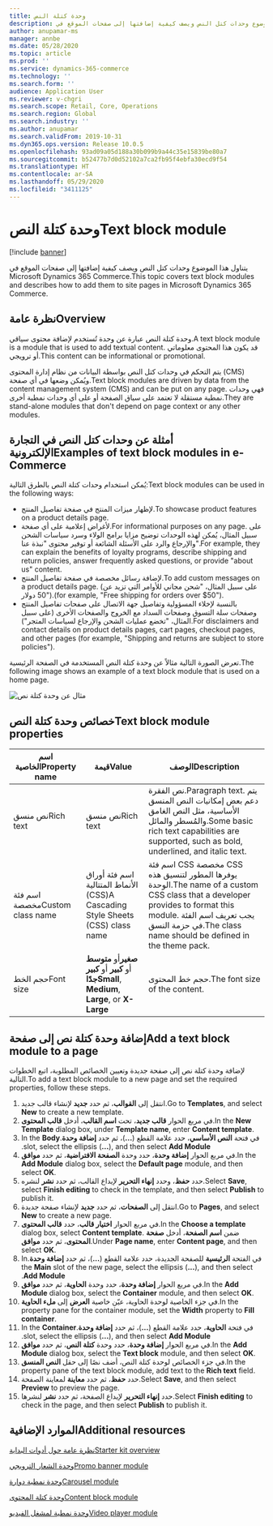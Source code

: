 ```yaml
---
title: وحدة كتلة النص‏‎
description: يتناول هذا الموضوع وحدات كتل النص ويصف كيفية إضافتها إلى صفحات الموقع في Microsoft Dynamics 365 Commerce.
author: anupamar-ms
manager: annbe
ms.date: 05/28/2020
ms.topic: article
ms.prod: ''
ms.service: dynamics-365-commerce
ms.technology: ''
ms.search.form: ''
audience: Application User
ms.reviewer: v-chgri
ms.search.scope: Retail, Core, Operations
ms.search.region: Global
ms.search.industry: ''
ms.author: anupamar
ms.search.validFrom: 2019-10-31
ms.dyn365.ops.version: Release 10.0.5
ms.openlocfilehash: 93ad09a05d188a30b099b9a44c35e15839be80a7
ms.sourcegitcommit: b52477b7d0d52102a7ca2fb95f4ebfa30ecd9f54
ms.translationtype: HT
ms.contentlocale: ar-SA
ms.lasthandoff: 05/29/2020
ms.locfileid: "3411125"
---
```

# <a name="text-block-module"></a><span data-ttu-id="f01cf-103">وحدة كتلة النص‏‎</span><span class="sxs-lookup"><span data-stu-id="f01cf-103">Text block module</span></span>


[!include [banner](includes/banner.md)]

<span data-ttu-id="f01cf-104">يتناول هذا الموضوع وحدات كتل النص ويصف كيفية إضافتها إلى صفحات الموقع في Microsoft Dynamics 365 Commerce.</span><span class="sxs-lookup"><span data-stu-id="f01cf-104">This topic covers text block modules and describes how to add them to site pages in Microsoft Dynamics 365 Commerce.</span></span>

## <a name="overview"></a><span data-ttu-id="f01cf-105">نظرة عامة</span><span class="sxs-lookup"><span data-stu-id="f01cf-105">Overview</span></span>

<span data-ttu-id="f01cf-106">وحدة كتلة النص عبارة عن وحدة تُستخدم لإضافة محتوى سياقي.</span><span class="sxs-lookup"><span data-stu-id="f01cf-106">A text block module is a module that is used to add textual content.</span></span> <span data-ttu-id="f01cf-107">قد يكون هذا المحتوى معلوماتي أو ترويجي.</span><span class="sxs-lookup"><span data-stu-id="f01cf-107">This content can be informational or promotional.</span></span>

<span data-ttu-id="f01cf-108">يتم التحكم في وحدات كتل النص بواسطة البيانات من نظام إدارة المحتوى (CMS) ويُمكن وضعها في أي صفحة.</span><span class="sxs-lookup"><span data-stu-id="f01cf-108">Text block modules are driven by data from the content management system (CMS) and can be put on any page.</span></span> <span data-ttu-id="f01cf-109">فهي وحدات نمطية مستقلة لا تعتمد على سياق الصفحة أو على أي وحدات نمطية أخرى.</span><span class="sxs-lookup"><span data-stu-id="f01cf-109">They are stand-alone modules that don't depend on page context or any other modules.</span></span>

## <a name="examples-of-text-block-modules-in-e-commerce"></a><span data-ttu-id="f01cf-110">أمثلة عن وحدات كتل النص في التجارة الإلكترونية</span><span class="sxs-lookup"><span data-stu-id="f01cf-110">Examples of text block modules in e-Commerce</span></span>

<span data-ttu-id="f01cf-111">يُمكن استخدام وحدات كتلة النص بالطرق التالية:</span><span class="sxs-lookup"><span data-stu-id="f01cf-111">Text block modules can be used in the following ways:</span></span>

* <span data-ttu-id="f01cf-112">لإظهار ميزات المنتج في صفحة تفاصيل المنتج.</span><span class="sxs-lookup"><span data-stu-id="f01cf-112">To showcase product features on a product details page.</span></span>
* <span data-ttu-id="f01cf-113">لأغراض إعلامية على أي صفحة.</span><span class="sxs-lookup"><span data-stu-id="f01cf-113">For informational purposes on any page.</span></span> <span data-ttu-id="f01cf-114">على سبيل المثال، يُمكن لهذه الوحدات توضيح مزايا برامج الولاء وسرد سياسات الشحن والإرجاع والرد على الأسئلة الشائعة أو توفير محتوى "نبذة عنا".</span><span class="sxs-lookup"><span data-stu-id="f01cf-114">For example, they can explain the benefits of loyalty programs, describe shipping and return policies, answer frequently asked questions, or provide "about us" content.</span></span>
* <span data-ttu-id="f01cf-115">لإضافة رسائل مخصصة في صفحة تفاصيل المنتج.</span><span class="sxs-lookup"><span data-stu-id="f01cf-115">To add custom messages on a product details page.</span></span> <span data-ttu-id="f01cf-116">(على سبيل المثال، "شحن مجاني للأوامر التي تزيد عن 50 دولار").</span><span class="sxs-lookup"><span data-stu-id="f01cf-116">(for example, "Free shipping for orders over $50").</span></span>
* <span data-ttu-id="f01cf-117">بالنسبة لإخلاء المسؤولية وتفاصيل جهة الاتصال على صفحات تفاصيل المنتج وصفحات سلة التسوق وصفحات السداد مع الخروج والصفحات الأخرى (على سبيل المثال، "تخضع عمليات الشحن والإرجاع لسياسات المتجر").</span><span class="sxs-lookup"><span data-stu-id="f01cf-117">For disclaimers and contact details on product details pages, cart pages, checkout pages, and other pages (for example, "Shipping and returns are subject to store policies").</span></span>

<span data-ttu-id="f01cf-118">تعرض الصورة التالية مثالاً عن وحدة كتلة النص المستخدمة في الصفحة الرئيسية.</span><span class="sxs-lookup"><span data-stu-id="f01cf-118">The following image shows an example of a text block module that is used on a home page.</span></span>

![مثال عن وحدة كتلة نص](./media/ecommerce-textblock.PNG)

## <a name="text-block-module-properties"></a><span data-ttu-id="f01cf-120">خصائص وحدة كتلة النص</span><span class="sxs-lookup"><span data-stu-id="f01cf-120">Text block module properties</span></span>

| <span data-ttu-id="f01cf-121">اسم الخاصية</span><span class="sxs-lookup"><span data-stu-id="f01cf-121">Property name</span></span>     | <span data-ttu-id="f01cf-122">قيمة</span><span class="sxs-lookup"><span data-stu-id="f01cf-122">Value</span></span>                                            | <span data-ttu-id="f01cf-123">‏‏الوصف</span><span class="sxs-lookup"><span data-stu-id="f01cf-123">Description</span></span> |
|-------------------|--------------------------------------------------|-------------|
| <span data-ttu-id="f01cf-124">نص منسق</span><span class="sxs-lookup"><span data-stu-id="f01cf-124">Rich text</span></span>         | <span data-ttu-id="f01cf-125">نص منسق</span><span class="sxs-lookup"><span data-stu-id="f01cf-125">Rich text</span></span>                                        | <span data-ttu-id="f01cf-126">نص الفقرة.</span><span class="sxs-lookup"><span data-stu-id="f01cf-126">Paragraph text.</span></span> <span data-ttu-id="f01cf-127">يتم دعم بعض إمكانيات النص المنسق الأساسية، مثل النص الغامق والمُسطر والمائل.</span><span class="sxs-lookup"><span data-stu-id="f01cf-127">Some basic rich text capabilities are supported, such as bold, underlined, and italic text.</span></span> |
| <span data-ttu-id="f01cf-128">اسم فئة مخصصة</span><span class="sxs-lookup"><span data-stu-id="f01cf-128">Custom class name</span></span> | <span data-ttu-id="f01cf-129">اسم فئة أوراق الأنماط المتتالية (CSS)</span><span class="sxs-lookup"><span data-stu-id="f01cf-129">A Cascading Style Sheets (CSS) class name</span></span>        | <span data-ttu-id="f01cf-130">اسم فئة CSS مخصصة CSS يوفرها المطور لتنسيق هذه الوحدة.</span><span class="sxs-lookup"><span data-stu-id="f01cf-130">The name of a custom CSS class that a developer provides to format this module.</span></span> <span data-ttu-id="f01cf-131">يجب تعريف اسم الفئة في حزمة النسق.</span><span class="sxs-lookup"><span data-stu-id="f01cf-131">The class name should be defined in the theme pack.</span></span> |
| <span data-ttu-id="f01cf-132">حجم الخط</span><span class="sxs-lookup"><span data-stu-id="f01cf-132">Font size</span></span>         | <span data-ttu-id="f01cf-133">**صغير**أو **متوسط** أو **كبير** أو **كبير‏‎ جدًا**</span><span class="sxs-lookup"><span data-stu-id="f01cf-133">**Small**, **Medium**, **Large**, or **X-Large**</span></span> | <span data-ttu-id="f01cf-134">حجم خط المحتوى.</span><span class="sxs-lookup"><span data-stu-id="f01cf-134">The font size of the content.</span></span> |

## <a name="add-a-text-block-module-to-a-page"></a><span data-ttu-id="f01cf-135">إضافة وحدة كتلة نص إلى صفحة</span><span class="sxs-lookup"><span data-stu-id="f01cf-135">Add a text block module to a page</span></span>

<span data-ttu-id="f01cf-136">لإضافة وحدة كتلة نص إلى صفحة جديدة وتعيين الخصائص المطلوبة، اتبع الخطوات التالية.</span><span class="sxs-lookup"><span data-stu-id="f01cf-136">To add a text block module to a new page and set the required properties, follow these steps.</span></span>

1. <span data-ttu-id="f01cf-137">انتقل إلى **القوالب**، ثم حدد **جديد** لإنشاء قالب جديد.</span><span class="sxs-lookup"><span data-stu-id="f01cf-137">Go to **Templates**, and select **New** to create a new template.</span></span>
1. <span data-ttu-id="f01cf-138">في مربع الحوار **قالب جديد**، تحت **اسم القالب**، أدخل **قالب المحتوى**.</span><span class="sxs-lookup"><span data-stu-id="f01cf-138">In the **New Template** dialog box, under **Template name**, enter **Content template**.</span></span>
1. <span data-ttu-id="f01cf-139">في فتحة **النص الأساسي‬‬‏‫**، حدد علامة القطع (**...**)، ثم حدد **إضافة وحدة**.</span><span class="sxs-lookup"><span data-stu-id="f01cf-139">In the **Body** slot, select the ellipsis (**...**), and then select **Add Module**.</span></span>
1. <span data-ttu-id="f01cf-140">في مربع الحوار **إضافة وحدة**، حدد وحدة **الصفحة الافتراضية‬**، ثم حدد **موافق**.</span><span class="sxs-lookup"><span data-stu-id="f01cf-140">In the **Add Module** dialog box, select the **Default page** module, and then select **OK**.</span></span>
1. <span data-ttu-id="f01cf-141">حدد **حفظ**، وحدد **إنهاء التحرير** لإيداع القالب، ثم حدد **نشر** لنشره.</span><span class="sxs-lookup"><span data-stu-id="f01cf-141">Select **Save**, select **Finish editing** to check in the template, and then select **Publish** to publish it.</span></span>
1. <span data-ttu-id="f01cf-142">انتقل إلى **الصفحات**، ثم حدد **جديد** لإنشاء صفحة جديدة.</span><span class="sxs-lookup"><span data-stu-id="f01cf-142">Go to **Pages**, and select **New** to create a new page.</span></span>
1. <span data-ttu-id="f01cf-143">في مربع الحوار **اختيار قالب**، حدد **قالب المحتوى**.</span><span class="sxs-lookup"><span data-stu-id="f01cf-143">In the **Choose a template** dialog box, select **Content template**.</span></span> <span data-ttu-id="f01cf-144">ضمن **اسم الصفحة**، أدخل **صفحة المحتوى**، ثم حدد **موافق‏‎**.</span><span class="sxs-lookup"><span data-stu-id="f01cf-144">Under **Page name**, enter **Content page**, and then select **OK**.</span></span>
1. <span data-ttu-id="f01cf-145">في الفتحة **الرئيسية** للصفحة الجديدة، حدد علامة القطع (**...**)، ثم حدد **إضافة وحدة‬‏‫**.</span><span class="sxs-lookup"><span data-stu-id="f01cf-145">In the **Main** slot of the new page, select the ellipsis (**...**), and then select **Add Module**.</span></span>
1. <span data-ttu-id="f01cf-146">في مربع الحوار **إضافة وحدة**، حدد وحدة ‬‏‫**الحاوية‬**، ثم حدد **موافق**.</span><span class="sxs-lookup"><span data-stu-id="f01cf-146">In the **Add Module** dialog box, select the **Container** module, and then select **OK**.</span></span>
1. <span data-ttu-id="f01cf-147">في جزء الخاصية لوحدة الحاوية، عيّن خاصية **العرض** إلى **ملء الحاوية**.</span><span class="sxs-lookup"><span data-stu-id="f01cf-147">In the property pane for the container module, set the **Width** property to **Fill container**.</span></span>
1. <span data-ttu-id="f01cf-148">في فتحة **الحاوية‬‬‏‫**، حدد علامة القطع (**...**)، ثم حدد **إضافة وحدة**.</span><span class="sxs-lookup"><span data-stu-id="f01cf-148">In the **Container** slot, select the ellipsis (**...**), and then select **Add Module**.</span></span>
1. <span data-ttu-id="f01cf-149">في مربع الحوار **إضافة وحدة**، حدد وحدة **كتلة النص‬**، ثم حدد **موافق**.</span><span class="sxs-lookup"><span data-stu-id="f01cf-149">In the **Add Module** dialog box, select the **Text block** module, and then select **OK**.</span></span> 
1. <span data-ttu-id="f01cf-150">في جزء الخصائص لوحدة كتلة النص، أضف نصًا إلى حقل **النص المنسق**.</span><span class="sxs-lookup"><span data-stu-id="f01cf-150">In the property pane of the text block module, add text to the **Rich text** field.</span></span>
1. <span data-ttu-id="f01cf-151">حدد **حفظ**، ثم حدد **معاينة** لمعاينة الصفحة.</span><span class="sxs-lookup"><span data-stu-id="f01cf-151">Select **Save**, and then select **Preview** to preview the page.</span></span>
1. <span data-ttu-id="f01cf-152">حدد **إنهاء التحرير** لإيداع الصفحة، ثم حدد **نشر** لنشرها.</span><span class="sxs-lookup"><span data-stu-id="f01cf-152">Select **Finish editing** to check in the page, and then select **Publish** to publish it.</span></span>

## <a name="additional-resources"></a><span data-ttu-id="f01cf-153">الموارد الإضافية</span><span class="sxs-lookup"><span data-stu-id="f01cf-153">Additional resources</span></span>

[<span data-ttu-id="f01cf-154">نظرة عامة حول أدوات البداية</span><span class="sxs-lookup"><span data-stu-id="f01cf-154">Starter kit overview</span></span>](starter-kit-overview.md)

[<span data-ttu-id="f01cf-155">وحدة الشعار الترويجي</span><span class="sxs-lookup"><span data-stu-id="f01cf-155">Promo banner module</span></span>](add-alert.md)

[<span data-ttu-id="f01cf-156">وحدة نمطية دوارة</span><span class="sxs-lookup"><span data-stu-id="f01cf-156">Carousel module</span></span>](add-carousel.md)

[<span data-ttu-id="f01cf-157">وحدة كتلة المحتوى</span><span class="sxs-lookup"><span data-stu-id="f01cf-157">Content block module</span></span>](add-hero-module.md)

[<span data-ttu-id="f01cf-158">وحدة نمطية لمشغل الفيديو</span><span class="sxs-lookup"><span data-stu-id="f01cf-158">Video player module</span></span>](add-video-player.md)


